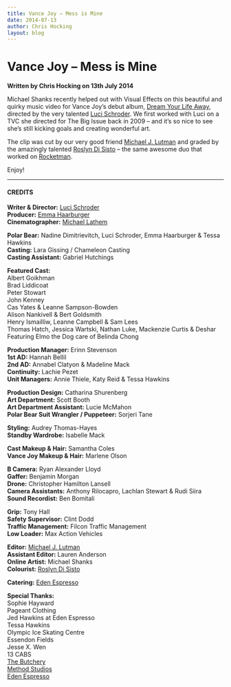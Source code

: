 ```yaml
---
title: Vance Joy – Mess is Mine
date: 2014-07-13
author: Chris Hocking
layout: blog
---
```

# Vance Joy – Mess is Mine

**Written by Chris Hocking on 13th July 2014**

Michael Shanks recently helped out with Visual Effects on this beautiful and quirky music video for Vance Joy’s debut album, [Dream Your Life Away](http://smarturl.it/DreamYourLifeAway), directed by the very talented [Luci Schroder](http://www.lucischroder.com). We first worked with Luci on a TVC she directed for The Big Issue back in 2009 – and it’s so nice to see she’s still kicking goals and creating wonderful art.

The clip was cut by our very good friend [Michael J. Lutman](http://www.lutmanfilms.com) and graded by the amazingly talented [Roslyn Di Sisto](http://www.roslyndisisto.com/) – the same awesome duo that worked on [Rocketman](./../portfolio/rocketman/).

Enjoy!

---

#### CREDITS

**Writer & Director:** [Luci Schroder](http://www.lucischroder.com)  
**Producer:** [Emma Haarburger](http://www.emmahaarburger.com)  
**Cinematographer:** [Michael Lathem](http://michaellatham.com.au)

**Polar Bear:** Nadine Dimitrievitch, Luci Schroder, Emma Haarburger & Tessa Hawkins  
**Casting:** Lara Gissing / Chameleon Casting  
**Casting Assistant:** Gabriel Hutchings

**Featured Cast:**  
Albert Goikhman  
Brad Liddicoat  
Peter Stowart  
John Kenney  
Cas Yates & Leanne Sampson-Bowden  
Alison Nankivell & Bert Goldsmith  
Henry Ismailliw, Leanne Campbell & Sam Lees  
Thomas Hatch, Jessica Wartski, Nathan Luke, Mackenzie Curtis & Deshar  
Featuring Elmo the Dog care of Belinda Chong

**Production Manager:** Erinn Stevenson  
**1st AD:** Hannah Bellil  
**2nd AD:** Annabel Clatyon & Madeline Mack  
**Continuity:** Lachie Pezet  
**Unit Managers:** Annie Thiele, Katy Reid & Tessa Hawkins

**Production Design:** Catharina Shurenberg  
**Art Department:** Scott Booth  
**Art Department Assistant:** Lucie McMahon  
**Polar Bear Suit Wrangler / Puppeteer:** Sorjeri Tane

**Styling:** Audrey Thomas-Hayes  
**Standby Wardrobe:** Isabelle Mack

**Cast Makeup & Hair:** Samantha Coles  
**Vance Joy Makeup & Hair:** Marlene Olson

**B Camera:** Ryan Alexander Lloyd  
**Gaffer:** Benjamin Morgan  
**Drone:** Christopher Hamilton Lansell  
**Camera Assistants:** Anthony Rilocapro, Lachlan Stewart & Rudi Siira  
**Sound Recordist:** Ben Bomitali

**Grip:** Tony Hall  
**Safety Supervisor:** Clint Dodd  
**Traffic Management:** Filcon Traffic Management  
**Low Loader:** Max Action Vehicles

**Editor:** [Michael J. Lutman](http://www.lutmanfilms.com)  
**Assistant Editor:** Lauren Anderson  
**Online Artist:** Michael Shanks  
**Colourist:** [Roslyn Di Sisto](http://www.roslyndisisto.com/)

**Catering:** [Eden Espresso](http://www.edenespresso.com)

**Special Thanks:**  
Sophie Hayward  
Pageant Clothing  
Jed Hawkins at Eden Espresso  
Tessa Hawkins  
Olympic Ice Skating Centre  
Essendon Fields  
Jesse X. Wen  
13 CABS  
[The Butchery](http://www.thebutchery.com.au)  
[Method Studios](http://www.methodstudios.com.au)  
[Eden Espresso](http://www.edenespresso.com)